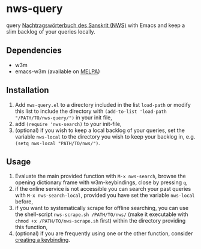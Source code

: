# nws-query
query [Nachtragswörterbuch des Sanskrit (NWS)](https://nws.uzi.uni-halle.de/) with Emacs and keep a slim backlog of your queries locally.

## Dependencies
- w3m
- emacs-w3m (available on [MELPA](https://melpa.org/#/w3m))

## Installation
1. Add `nws-query.el` to a directory included in the list `load-path` or modify this list to include the directory with
   `(add-to-list 'load-path "/PATH/TO/nws-query/")` in your init file,
2. add `(require 'nws-search)` to your init-file,
3. (optional) if you wish to keep a local backlog of your queries, set the variable `nws-local` to the directory you wish to keep your backlog in, e.g. `(setq nws-local "PATH/TO/nws/")`.

## Usage
1. Evaluate the main provided function with `M-x nws-search`, browse the opening dictionary frame with w3m-keybindings, close by pressing `q`,
2. if the online service is not accessible you can search your past queries with `M-x nws-search-local`, provided you have set the variable `nws-local` before,
3. if you want to systematically scrape for offline searching, you can use the shell-script `nws-scrape.sh /PATH/TO/nws/` (make it executable with `chmod +x /PATH/TO/nws-scrape.sh` first) within the directory providing this function,
4. (optional) if you are frequently using one or the other function, consider [creating a keybinding](https://www.gnu.org/software/emacs/manual/html_node/elisp/Key-Binding-Commands.html).
